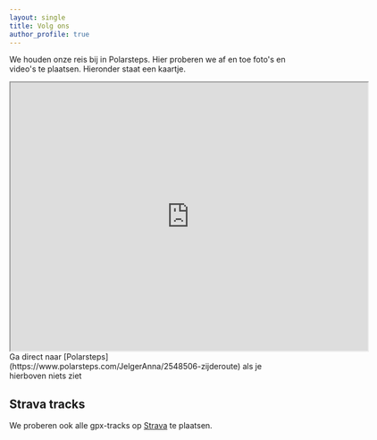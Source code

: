 ```yaml
---
layout: single
title: Volg ons
author_profile: true
---
```


We houden onze reis bij in Polarsteps. Hier proberen we af en toe foto's en video's te plaatsen. Hieronder staat een kaartje.
<iframe width="640" height="480" src="https://www.polarsteps.com/JelgerAnna/2548506-zijderoute?embed=true"></iframe>
Ga direct naar [Polarsteps](https://www.polarsteps.com/JelgerAnna/2548506-zijderoute) als je hierboven niets ziet

## Strava tracks
We proberen ook alle gpx-tracks op [Strava](https://www.strava.com/athletes/4127530) te plaatsen. 